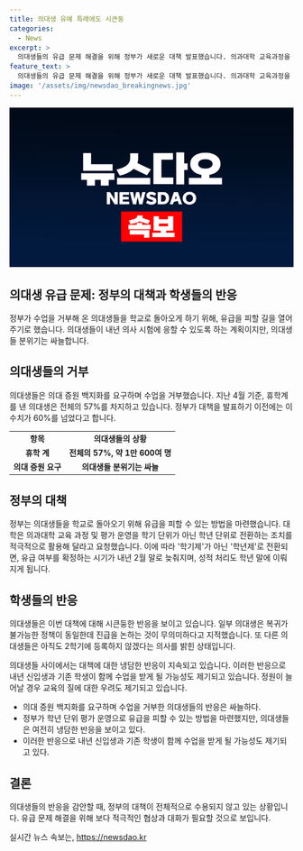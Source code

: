 ```yaml
---
title: 의대생 유예 특례에도 시큰둥
categories:
  - News
excerpt: >
  의대생들의 유급 문제 해결을 위해 정부가 새로운 대책 발표했습니다. 의과대학 교육과정을 학년제로 바꾸어 유급 여부 결정 시기를 늦추고, 수업 보충과 추가 시험도 가능하게 했습니다. 하지만 의대생들은 여전히 복귀에 싸늘한 반응을 보이며, 이로 인해 내년부터 수업이 어려워질 우려도 나타났습니다. (150자)
feature_text: >
  의대생들의 유급 문제 해결을 위해 정부가 새로운 대책 발표했습니다. 의과대학 교육과정을 학년제로 바꾸어 유급 여부 결정 시기를 늦추고, 수업 보충과 추가 시험도 가능하게 했습니다. 하지만 의대생들은 여전히 복귀에 싸늘한 반응을 보이며, 이로 인해 내년부터 수업이 어려워질 우려도 나타났습니다. (150자)
image: '/assets/img/newsdao_breakingnews.jpg'
---
```


<p><img src="/assets/img/newsdao_breakingnews.jpg" alt="cryptoinkorea 속보" /></p>

<h2>의대생 유급 문제: 정부의 대책과 학생들의 반응</h2>

<p data-ke-size="size16">정부가 수업을 거부해 온 의대생들을 학교로 돌아오게 하기 위해, 유급을 피할 길을 열어주기로 했습니다. 의대생들이 내년 의사 시험에 응할 수 있도록 하는 계획이지만, 의대생들 분위기는 싸늘합니다.</p>

<h2 data-ke-size="size26">의대생들의 거부</h2>

<p data-ke-size="size16">의대생들은 의대 증원 백지화를 요구하며 수업을 거부했습니다. 지난 4월 기준, 휴학계를 낸 의대생은 전체의 57%를 차지하고 있습니다. 정부가 대책을 발표하기 이전에는 이 수치가 60%를 넘었다고 합니다.</p>

<table>
<tbody>
<tr>
<td style="text-align: center; height: 17px;"><b>항목</b></td>
<td style="text-align: center; height: 17px;"><b>의대생들의 상황</b></td>
</tr>
<tr>
<td style="text-align: center; height: 17px;"><b>휴학 계</b></td>
<td style="text-align: center; height: 17px;"><b>전체의 57%, 약 1만 600여 명</b></td>
</tr>
<tr>
<td style="text-align: center; height: 17px;"><b>의대 증원 요구</b></td>
<td style="text-align: center; height: 17px;"><b>의대생들 분위기는 싸늘</b></td>
</tr>
</tbody>
</table>

<h2 data-ke-size="size26">정부의 대책</h2>

<p data-ke-size="size16">정부는 의대생들을 학교로 돌아오기 위해 유급을 피할 수 있는 방법을 마련했습니다. 대학은 의과대학 교육 과정 및 평가 운영을 학기 단위가 아닌 학년 단위로 전환하는 조치를 적극적으로 활용해 달라고 요청했습니다. 이에 따라 '학기제'가 아닌 '학년제'로 전환되면, 유급 여부를 확정하는 시기가 내년 2월 말로 늦춰지며, 성적 처리도 학년 말에 이뤄지게 됩니다.</p>

<h2 data-ke-size="size26">학생들의 반응</h2>

<p data-ke-size="size16">의대생들은 이번 대책에 대해 시큰둥한 반응을 보이고 있습니다. 일부 의대생은 복귀가 불가능한 정책이 동일한데 진급을 논하는 것이 무의미하다고 지적했습니다. 또 다른 의대생들은 아직도 2학기에 등록하지 않겠다는 의사를 밝힌 상태입니다.</p>

<p data-ke-size="size16">의대생들 사이에서는 대책에 대한 냉담한 반응이 지속되고 있습니다. 이러한 반응으로 내년 신입생과 기존 학생이 함께 수업을 받게 될 가능성도 제기되고 있습니다. 정원이 늘어날 경우 교육의 질에 대한 우려도 제기되고 있습니다.</p>

<ul>
<li>의대 증원 백지화를 요구하며 수업을 거부한 의대생들의 반응은 싸늘하다.</li>
<li>정부가 학년 단위 평가 운영으로 유급을 피할 수 있는 방법을 마련했지만, 의대생들은 여전히 냉담한 반응을 보이고 있다.</li>
<li>이러한 반응으로 내년 신입생과 기존 학생이 함께 수업을 받게 될 가능성도 제기되고 있다.</li>
</ul>

<h2 data-ke-size="size26">결론</h2>

<p data-ke-size="size16">의대생들의 반응을 감안할 때, 정부의 대책이 전체적으로 수용되지 않고 있는 상황입니다. 유급 문제 해결을 위해 보다 적극적인 협상과 대화가 필요할 것으로 보입니다.</p>

<p data-ke-size="size16"></p>
실시간 뉴스 속보는, <a href="https://newsdao.kr" rel="dofollow">https://newsdao.kr</a>


